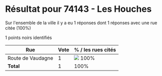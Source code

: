 # Résultat pour 74143 - Les Houches

Sur l'ensemble de la ville il y a eu 1 réponses dont 1 réponses avec une rue citée (100%)

1 points noirs identifiés

| Rue | Vote | % / les rues cités|
|-----|------|-------------------|
| Route de Vaudagne | 1 | <img src="../../img/bar_100.gif" />&nbsp;100%|
| **Total** | 1 | 100%|
